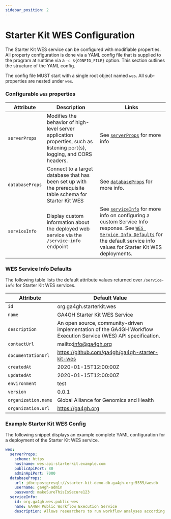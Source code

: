 ```yaml
---
sidebar_position: 2
---
```


# Starter Kit WES Configuration

The Starter Kit WES service can be configured with modifiable properties. All property configuration is done via a YAML config file that is supplied to the program at runtime via a `-c ${CONFIG_FILE}` option. This section outlines the structure of the YAML config.

The config file MUST start with a single root object named `wes`. All sub-properties are nested under `wes`.

### Configurable `wes` properties

| Attribute | Description | Links |
|-----------|-------------|-------|
| `serverProps` | Modifies the behavior of high-level server application properties, such as listening port(s), logging, and CORS headers. | See [`serverProps`](../../concepts-and-guides/configuring-webservice-properties) for more info |
| `databaseProps` | Connect to a target database that has been set up with the prerequisite table schema for Starter Kit WES | See [`databaseProps`](../../concepts-and-guides/configuring-database-connection) for more info. |
| `serviceInfo` | Display custom information about the deployed web service via the `/service-info` endpoint | See [`serviceInfo`](../../concepts-and-guides/configuring-service-info) for more info on configuring a custom Service Info response. See [`WES Service Info Defaults`](#wes-service-info-defaults) for the default service info values for Starter Kit WES deployments. |

### WES Service Info Defaults

The following table lists the default attribute values returned over `/service-info` for Starter Kit WES services.

| Attribute | Default Value |
|-----------|---------------|
| `id` | org.ga4gh.starterkit.wes |
| `name` | GA4GH Starter Kit WES Service |
| `description` | An open source, community-driven implementation of the GA4GH Workflow Execution Service (WES) API specification. |
| `contactUrl` | mailto:info@ga4gh.org |
| `documentationUrl` | https://github.com/ga4gh/ga4gh-starter-kit-wes |
| `createdAt` | 2020-01-15T12:00:00Z |
| `updatedAt` | 2020-01-15T12:00:00Z |
| `environment` | test |
| `version` | 0.0.1 |
| `organization.name` | Global Alliance for Genomics and Health |
| `organization.url` | https://ga4gh.org |

### Example Starter Kit WES Config

The following snippet displays an example complete YAML configuration for a deployment of the Starter Kit WES service.

```yaml
wes:
  serverProps:
    scheme: https
    hostname: wes-api-starterkit.example.com
    publicApiPort: 80
    adminApiPort: 7000
  databaseProps:
    url: jdbc:postgresql://starter-kit-demo-db.ga4gh.org:5555/wesdb
    username: ga4gh-admin
    password: makeSureThisIsSecure123
  serviceInfo:
    id: org.ga4gh.wes.public-wes
    name: GA4GH Public Workflow Execution Service
    description: Allows researchers to run workflow analyses according to the WES specification 
```
